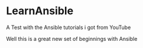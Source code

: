 # LearnAnsible
A Test with the Ansible tutorials i got from YouTube

Well this is a great new set of beginnings with Ansible

